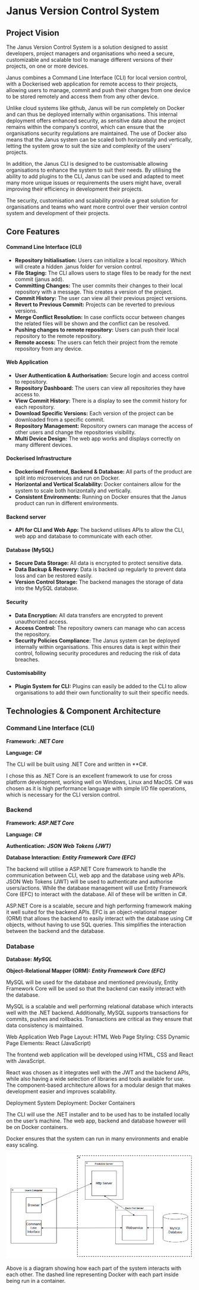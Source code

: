 # Janus Version Control System
##  Project Vision
The Janus Version Control System is a solution designed to assist developers, project managers and organisations who need a secure, customizable and scalable tool to manage different versions of their projects, on one or more devices.

Janus combines a Command Line Interface (CLI) for local version control, with a Dockerised web application for remote access to their projects, allowing users to manage, commit and push their changes from one device to be stored remotely and access them from any other device.

Unlike cloud systems like github, Janus will be run completely on Docker and can thus be deployed internally within organisations. This internal deployment offers enhanced security, as sensitive data about the project remains within the company’s control, which can ensure that the organisations security regulations are maintained. The use of Docker also means that the Janus system can be scaled both horizontally and vertically, letting the system grow to suit the size and complexity of the users’ projects.

In addition, the Janus CLI is designed to be customisable allowing organisations to enhance the system to suit their needs. By utilising the ability to add plugins to the CLI, Janus can be used and adapted to meet many more unique issues or requirements the users might have, overall improving their efficiency in development their projects.

The security, customisation and scalability provide a great solution for organisations and teams who want more control over their version control system and development of their projects.

## Core Features

#### Command Line Interface (CLI)
-	**Repository Initialisation:** Users can initialize a local repository. Which will create a hidden .janus folder for version control.
-	**File Staging:** The CLI allows users to stage files to be ready for the next commit (janus add).
-	**Committing Changes:** The user commits their changes to their local repository with a message. This creates a version of the project.
-	**Commit History:** The user can view all their previous project versions.
-	**Revert to Previous Commit:** Projects can be reverted to previous versions.
-	**Merge Conflict Resolution:** In case conflicts occur between changes the related files will be shown and the conflict can be resolved.
-	**Pushing changes to remote repository:** Users can push their local repository to the remote repository.
-	**Remote access:** The users can fetch their project from the remote repository from any device.

#### Web Application
-	**User Authentication & Authorisation:** Secure login and access control to repository.
-	**Repository Dashboard:** The users can view all repositories they have access to.
-	**View Commit History:** There is a display to see the commit history for each repository.
-	**Download Specific Versions:** Each version of the project can be downloaded from a specific commit.
-	**Repository Management:** Repository owners can manage the access of other users and change the repositories visibility.
-	**Multi Device Design:** The web app works and displays correctly on many different devices.

#### Dockerised Infrastructure
-	**Dockerised Frontend, Backend & Database:** All parts of the product are split into microservices and run on Docker.
-	**Horizontal and Vertical Scalability:** Docker containers allow for the system to scale both horizontally and vertically.
-	**Consistent Environments:** Running on Docker ensures that the Janus product can run in different environments.

#### Backend server
-	**API for CLI and Web App:** The backend utilises APIs to allow the CLI, web app and database to communicate with each other.

#### Database (MySQL)
-	**Secure Data Storage:** All data is encrypted to protect sensitive data.
-	**Data Backup & Recovery:** Data is backed up regularly to prevent data loss and can be restored easily.
-	**Version Control Storage:** The backend manages the storage of data into the MySQL database.

#### Security
-	**Data Encryption:** All data transfers are encrypted to prevent unauthorized access.
-	**Access Control:** The repository owners can manage who can access the repository.
-	**Security Policies Compliance:** The Janus system can be deployed internally within organisations. This ensures data is kept within their control, following security procedures and reducing the risk of data breaches.

#### Customisability
-	**Plugin System for CLI:** Plugins can easily be added to the CLI to allow organisations to add their own functionality to suit their specific needs.


## Technologies & Component Architecture
### Command Line Interface (CLI)
**Framework:** ***.NET Core***

**Language:** ***C#***

The CLI will be built using .NET Core and written in **C#.

I chose this as .NET Core is an excellent framework to use for cross platform development, working well on Windows, Linux and MacOS. C# was chosen as it is high performance language with simple I/O file operations, which is necessary for the CLI version control.

### Backend
**Framework:** ***ASP.NET Core***

**Language:** ***C#***

**Authentication:** ***JSON Web Tokens (JWT)***

**Database Interaction:** ***Entity Framework Core (EFC)***

The backend will utilise a ASP.NET Core framework to handle the communication between CLI, web app and the database using web APIs. JSON Web Tokens (JWT) will be used to authenticate and authorise users/actions. While the database management will use Entity Framework Core (EFC) to interact with the database. All of these will be written in C#.

ASP.NET Core is a scalable, secure and high performing framework making it well suited for the backend APIs. EFC is an object-relational mapper (ORM) that allows the backend to easily interact with the database using C# objects, without having to use SQL queries. This simplifies the interaction between the backend and the database.

### Database

**Database:** ***MySQL***

**Object-Relational Mapper (ORM):** ***Entity Framework Core (EFC)***

MySQL will be used for the database and mentioned previously, Entity Framework Core will be used so that the backend can easily interact with the database.

MySQL is a scalable and well performing relational database which interacts well with the .NET backend. Additionally, MySQL supports transactions for commits, pushes and rollbacks. Transactions are critical as they ensure that data consistency is maintained.

Web Application
Web Page Layout: HTML
Web Page Styling: CSS
Dynamic Page Elements: React (JavaScript)

The frontend web application will be developed using HTML, CSS and React with JavaScript.

React was chosen as it integrates well with the JWT and the backend APIs, while also having a wide selection of libraries and tools available for use. The component-based architecture allows for a modular design that makes development easier and improves scalability. 

Deployment
System Deployment: Docker Containers

The CLI will use the .NET installer and to be used has to be installed locally on the user’s machine. The web app, backend and database however will be on Docker containers.

Docker ensures that the system can run in many environments and enable easy scaling.

![Component Architecture Diagram](Documentation/ComponentArchitectureDiagram.png)

Above is a diagram showing how each part of the system interacts with each other. The dashed line representing Docker with each part inside being run in a container.
